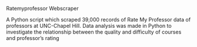 Ratemyprofessor Webscraper

A Python script which scraped 39,000 records of Rate My Professor data of professors at UNC-Chapel Hill. Data analysis was made in Python to investigate the relationship between the quality and difficulty of courses and professor’s rating 
